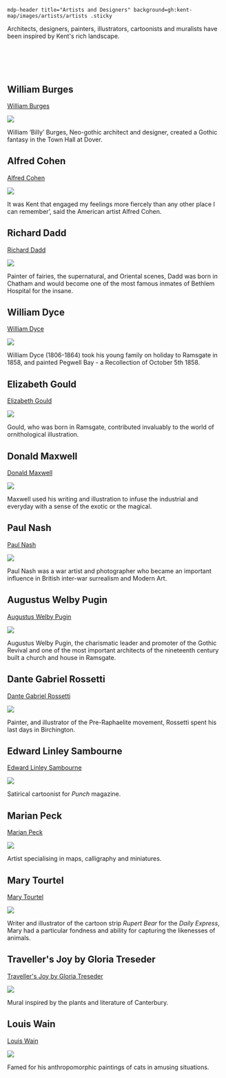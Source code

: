 `mdp-header title="Artists and Designers" background=gh:kent-map/images/artists/artists .sticky`

Architects, designers, painters, illustrators, cartoonists and muralists have been inspired by Kent's rich landscape.

# &nbsp; 
<param class="cards">

## William Burges

[William Burges](/19c/19c-burges-biography)

![](https://raw.githubusercontent.com/kent-map/images/main/thumbnails/artists_William_Burges.jpg)

William ‘Billy’ Burges, Neo-gothic architect and designer, created a Gothic fantasy in the Town Hall at Dover.

## Alfred Cohen

[Alfred Cohen](/20c/20c-cohen-biography)

![](https://raw.githubusercontent.com/kent-map/images/main/thumbnails/artists_Alfred_Cohen.jpg)

It was Kent that engaged my feelings more fiercely than any other place I can remember’, said the American artist Alfred Cohen. 

## Richard Dadd

[Richard Dadd](/19c/19c-dadd-biography)

![](https://raw.githubusercontent.com/kent-map/images/main/thumbnails/artists_Richard_Dadd.jpg)

Painter of fairies, the supernatural, and Oriental scenes, Dadd was born in Chatham and would become one of the most famous inmates of Bethlem Hospital for the insane.

## William Dyce

[William Dyce](/19c/19c-dyce-biography)

![](https://raw.githubusercontent.com/kent-map/images/main/thumbnails/artists_William_Dyce.jpg)

William Dyce (1806-1864) took his young family on holiday to Ramsgate in 1858, and painted Pegwell Bay - a Recollection of October 5th 1858.

## Elizabeth Gould

[Elizabeth Gould](/19c/19c-gould-biography)

![](https://raw.githubusercontent.com/kent-map/images/main/thumbnails/artists_Elizabeth_Gould.jpg)

Gould, who was born in Ramsgate, contributed invaluably to the world of ornithological illustration. 

## Donald Maxwell

[Donald Maxwell](/20c/20c-maxwelld-biography/)

![](https://raw.githubusercontent.com/kent-map/images/main/thumbnails/artists_Donald_Maxwell.jpg)

Maxwell used his writing and illustration to infuse the industrial and everyday with a sense of the exotic or the magical. 

## Paul Nash

[Paul Nash](/20c/20c-nash-biography)

![](https://raw.githubusercontent.com/kent-map/images/main/thumbnails/artists_Paul_Nash.jpg)

Paul Nash was a war artist and photographer who became an important influence in British inter-war surrealism and Modern Art. 

## Augustus Welby Pugin

[Augustus Welby Pugin](/19c/19c-pugin-biography)

![](https://raw.githubusercontent.com/kent-map/images/main/thumbnails/artists_Augustus_Welby_Pugin.jpg)

Augustus Welby Pugin, the charismatic leader and promoter of the Gothic Revival and one of the most important architects of the nineteenth century built a church and house in Ramsgate.

## Dante Gabriel Rossetti

[Dante Gabriel Rossetti](/19c/19c-rossetti-biography)

![](https://raw.githubusercontent.com/kent-map/images/main/thumbnails/artists_Dante_Gabriel_Rossetti.jpg)

Painter, and illustrator of the Pre-Raphaelite movement, Rossetti spent his last days in Birchington.

## Edward Linley Sambourne

[Edward Linley Sambourne](/19c/19c-sambourne-biography)

![](https://raw.githubusercontent.com/kent-map/images/main/thumbnails/artists_Edward_Linley_Sambourne.jpg)

Satirical cartoonist for _Punch_ magazine.

## Marian Peck

[Marian Peck](/20c/20c-peck-biography)

![](https://raw.githubusercontent.com/kent-map/images/main/thumbnails/edith_nesbit1.jpg)

Artist specialising in maps, calligraphy and miniatures.

## Mary Tourtel

[Mary Tourtel](/20c/20c-tourtel-biography)

![](https://raw.githubusercontent.com/kent-map/images/main/thumbnails/artists_Mary_Tourtel.jpg)

Writer and illustrator of the cartoon strip _Rupert Bear_ for the _Daily Express_, Mary had a particular fondness and ability for capturing the likenesses of animals.

## Traveller's Joy by Gloria Treseder

[Traveller's Joy by Gloria Treseder](/21c/21c-travellers-joy/)

![](https://raw.githubusercontent.com/kent-map/images/main/thumbnails/artists_Traveller’s_Joy_by_Gloria_Treseder.jpg)

Mural inspired by the plants and literature of Canterbury.

## Louis Wain

[Louis Wain](/19c/19c-wain-biography)

![](https://raw.githubusercontent.com/kent-map/images/main/thumbnails/artists_Louis_Wain.jpg)

Famed for his anthropomorphic paintings of cats in amusing situations.

